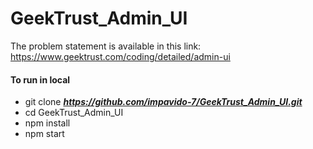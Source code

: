 # GeekTrust_Admin_UI

The problem statement is available in this link: https://www.geektrust.com/coding/detailed/admin-ui

#### To run in local
+ git clone ___https://github.com/impavido-7/GeekTrust_Admin_UI.git___
+ cd GeekTrust_Admin_UI
+ npm install
+ npm start
